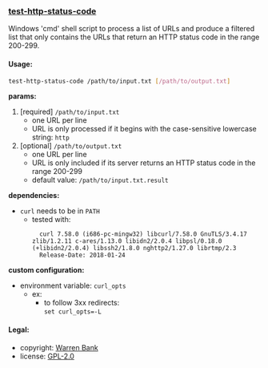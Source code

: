 ### [test-http-status-code](https://github.com/warren-bank/test-http-status-code)

Windows 'cmd' shell script to process a list of URLs and produce a filtered list that only contains the URLs that return an HTTP status code in the range 200-299.

#### Usage:

```bash
test-http-status-code /path/to/input.txt [/path/to/output.txt]
```

__params:__

1. [required] `/path/to/input.txt`
   - one URL per line
   - URL is only processed if it begins with the case-sensitive lowercase string: `http`
2. [optional] `/path/to/output.txt`
   - one URL per line
   - URL is only included if its server returns an HTTP status code in the range 200-299
   - default value: `/path/to/input.txt.result`

__dependencies:__

* `curl` needs to be in `PATH`
  - tested with:
    ```text
      curl 7.58.0 (i686-pc-mingw32) libcurl/7.58.0 GnuTLS/3.4.17 zlib/1.2.11 c-ares/1.13.0 libidn2/2.0.4 libpsl/0.18.0 (+libidn2/2.0.4) libssh2/1.8.0 nghttp2/1.27.0 librtmp/2.3
      Release-Date: 2018-01-24
    ```

__custom configuration:__

* environment variable: `curl_opts`
  - ex:
    * to follow 3xx redirects:<br>`set curl_opts=-L`

#### Legal:

* copyright: [Warren Bank](https://github.com/warren-bank)
* license: [GPL-2.0](https://www.gnu.org/licenses/old-licenses/gpl-2.0.txt)
